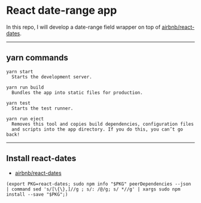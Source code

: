 # React date-range app

In this repo, I will develop a date-range field wrapper on top of [airbnb/react-dates](https://github.com/airbnb/react-dates).

---

## yarn commands

```
yarn start
  Starts the development server.

yarn run build
  Bundles the app into static files for production.

yarn test
  Starts the test runner.

yarn run eject
  Removes this tool and copies build dependencies, configuration files
  and scripts into the app directory. If you do this, you can’t go back!
```

---

## Install react-dates
- [airbnb/react-dates](https://github.com/airbnb/react-dates)

```
(export PKG=react-dates; sudo npm info "$PKG" peerDependencies --json | command sed 's/[\{\},]//g ; s/: /@/g; s/ *//g' | xargs sudo npm install --save "$PKG";)
```
